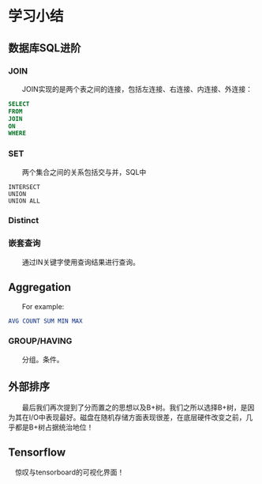 # 学习小结

## 数据库SQL进阶

### JOIN

&emsp;&emsp;JOIN实现的是两个表之间的连接，包括左连接、右连接、内连接、外连接：

```sql
SELECT 
FROM 
JOIN
ON
WHERE
```

### SET 

&emsp;&emsp;两个集合之间的关系包括交与并，SQL中

```
INTERSECT
UNION
UNION ALL
```

### Distinct

### 嵌套查询

&emsp;&emsp;通过IN关键字使用查询结果进行查询。

## Aggregation

&emsp;&emsp;For example:

```sql
AVG COUNT SUM MIN MAX
```

### GROUP/HAVING

&emsp;&emsp;分组。条件。 

## 外部排序

&emsp;&emsp;最后我们再次提到了分而置之的思想以及B+树。我们之所以选择B+树，是因为其在I/O中表现最好。磁盘在随机存储方面表现很差，在底层硬件改变之前，几乎都是B+树占据统治地位！

## Tensorflow

&emsp;惊叹与tensorboard的可视化界面！